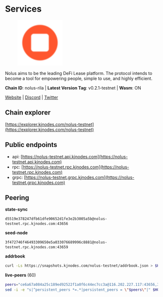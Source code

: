# Services

<figure><img src="https://raw.githubusercontent.com/kj89/cosmos-images/main/logos/nolus.png" width="150" alt=""><figcaption></figcaption></figure>

Nolus aims to be the leading DeFi Lease platform. The protocol  intends to become a tool for empowering people, simple to use, and highly efficient.

**Chain ID**: nolus-rila | **Latest Version Tag**: v0.2.1-testnet | **Wasm**: ON

[Website](https://www.nolus.io) | [Discord](https://discord.gg/nolus-protocol) | [Twitter](https://twitter.com/NolusProtocol)




## Chain explorer
[https://explorer.kjnodes.com/nolus-testnet](https://explorer.kjnodes.com/nolus-testnet)

## Public endpoints

* api: [https://nolus-testnet.api.kjnodes.com](https://nolus-testnet.api.kjnodes.com)
* rpc: [https://nolus-testnet.rpc.kjnodes.com](https://nolus-testnet.rpc.kjnodes.com)
* grpc: [https://nolus-testnet.grpc.kjnodes.com](https://nolus-testnet.grpc.kjnodes.com)

## Peering

**state-sync**

```text
d5519e378247dfb61dfe90652d1fe3e2b3005a5b@nolus-testnet.rpc.kjnodes.com:43656
```

**seed-node**

```text
3f472746f46493309650e5a033076689996c8881@nolus-testnet.rpc.kjnodes.com:43659
```

**addrbook**
```bash
curl -Ls https://snapshots.kjnodes.com/nolus-testnet/addrbook.json > $HOME/.nolus/config/addrbook.json
```

**live-peers** (60)
```bash
peers="ce6a67a084a25c189ed92522f1a0f6c44ec7cc3a@116.202.227.117:43656,37933575674b670c91a6aa336b1dd910057465a9@157.90.208.222:60556,fcb82df30d2056c3af024fb389e173d683fe8229@65.108.105.48:19756,8b8bb15cc131fbe09a8070351195022911fe6e8e@89.117.62.159:26656,654e76e7d4b27fdb3a931fe2d44c51184d8a5731@5.161.78.48:26656,b7d04a32d5c0e9b7e1095c4d81f5bebfd03138db@65.108.8.28:61456,441ee01f2bb396bf4116f197e4d9eefbd88f5e10@65.109.122.105:60756,33f4b7f56b6708526f0638162f020394de0ce5e9@65.21.229.33:28656,46e87e63ebfb628613a7c33ff69946ebd45fa510@176.99.142.180:36656,003a270b5085d8c14a075abc1ac3699f34161e49@185.248.24.224:37656,5c2a752c9b1952dbed075c56c600c3a79b58c395@195.3.220.135:27016,b4a8e3b194f2b3d8f0a548cc07c344c544390b3e@143.198.219.62:26656,d71f6a702561b08023810464a96668045dbabd9e@95.214.55.25:26656,8b0b427b4567a7a66f05fab1146ee97b52ad7958@93.189.30.119:26656,e8473dede42e7f0d4668a24d909a5708c5a04a3e@65.108.78.116:11656,5036136698fc5b7b4f9319001e7fb29c6c73fea0@148.251.90.138:16656,3ae7f7040084b9d711d04dae114857beea61929b@207.180.238.180:26656,cc8efa42c4a41e44af474c3d7a404391c24019d3@46.101.188.231:26656,e6e48680fa62c03bed242c52eb21d3cbe44a6752@46.8.210.144:26856,64d33df9fe572a1361ed0b405743fd4e1747f2ea@80.241.219.135:26656,1b4879af6ada4a05b2826212deee3747308d3f88@173.249.48.234:36656,e3a3f95c1b78964123c1070cde177459aaf47da5@184.174.38.161:26656,ce24c9afeb996856a32673b0ee378ee09c066ebe@217.76.48.63:38656,236a2626ad46bb671b200883b6105350310372ef@135.181.81.65:37656,50d786a2d242839fe2bdb69bee694d7ffa455824@5.161.60.42:18656,b04b320e306ccd38b3da4d5ebc8099ceff452c65@178.63.8.245:61456,d28bc6a99eb871d12ab5e36c95528ed3c22a640e@161.97.92.178:26656,65402fb046f166296bff51c6a567c3dc4de98aef@65.109.191.115:26656,6b14535ff005667f324f8439a55a21ee2f170d12@95.217.211.81:26656,05ce20b26a95b9360896d24c330a7b421bc13805@194.163.174.222:26656,8f767a425f5c6de20ffc435154c6351d118b806e@207.180.243.64:46656,55ddb024543139c90acb15f36ee577f0853473ce@108.175.1.251:26656,cba6461131841cb23c56f6561d05f91e749f102c@148.251.4.178:26757,84a5abdf6ce6f573ac1e3086ca693da6ec17c244@84.46.246.79:26656,e4b7228ccadf3180e6e323aa4c0c97946ac054dc@65.109.112.20:11134,33d485f51f413fd4bf83ef8a971c10228a39cffb@62.171.161.172:26656,e4af05300c08889a1e7487a2469c9f274e2bfd1b@38.242.238.124:26656,4c70dbb030c7b38e8f16999787074ed5ae33ba0a@94.250.202.17:26656,ac86c1678e20a87bf2f036741932910869726337@135.181.222.185:15656,7d612038eff1694a5b70d954c94a2dc84700f910@91.230.110.94:26656,a51a8fbe9d5dd6019106582912130ba5ff04e901@161.97.142.122:26656,cd67fc6e6c306dbb863f381c926135d6b97fe685@65.109.85.155:41656,785789b6574c45b8cfefff08344fdfeda345c7e1@135.125.5.34:55666,d5519e378247dfb61dfe90652d1fe3e2b3005a5b@65.109.68.190:43656,2e146ac9281e3797cbe1ad053e5ce6046b972c15@65.109.140.29:37656,7afe21a8196262d87e6ca8096c9abaf79956dc58@38.242.241.61:26656,d1653d047dea6fb716284548ba91ac5ea617e42c@148.251.47.69:34656,4b10d01268e5e70f7df51aeb27d15e0bfdda54b7@65.108.227.112:11656,80051a243d19b3f2a9d036983777bb88b811fa71@65.109.234.85:26656,8d85b69ea7175ce0cf6ec7badae239339d6525db@81.0.218.59:26656,bab1600bf84b25635483483cd69fa19717eb5852@203.238.191.195:26656,fc7e44c5e671e6eaef87bcccf033dc203c158e71@170.64.153.114:26656,78e20362744b6056ab437bf46a6b09df6a728c9c@217.79.178.10:35656,c3eeb6117374834beaa674cb7a8769dc6ac9f672@135.181.33.188:37656,6d5921160c688c2e4e3b510fcfa48496e74cf2c6@80.92.204.247:37656,090de303ce2980f2c14fefc970307bbf66b46606@128.199.157.108:26656,5be7af510fa76c6d91a09e22b36fa2f4f84b938d@37.120.171.213:17656,d8088d91bdbf2ccdf59f0b3ee1c1b07e8cb60798@195.201.237.185:11656,e0aac09f3de68abf583b0e3994228ee8bd19d1eb@168.119.124.130:45659,7f0df6c186a5d2215683a299b0445f172a94197b@184.174.34.72:26656"
sed -i -e "s|^persistent_peers *=.*|persistent_peers = \"$peers\"|" $HOME/.nolus/config/config.toml
```
